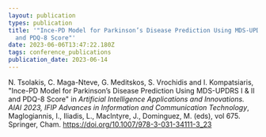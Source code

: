 ```yaml
---
layout: publication
types: publication
title: '"Ince-PD Model for Parkinson’s Disease Prediction Using MDS-UPDRS I & II
  and PDQ-8 Score"'
date: 2023-06-06T13:47:22.180Z
tags: conference_publications
publication_date: 2023-06-14
---
```

<!--StartFragment-->

N. Tsolakis, C. Maga-Nteve, G. Meditskos, S. Vrochidis and I. Kompatsiaris, "Ince-PD Model for Parkinson’s Disease Prediction Using MDS-UPDRS I & II and PDQ-8 Score" in *Artificial Intelligence Applications and Innovations. AIAI 2023, IFIP Advances in Information and Communication Technology*,  Maglogiannis, I., Iliadis, L., MacIntyre, J., Dominguez, M. (eds), vol 675. Springer, Cham. <https://doi.org/10.1007/978-3-031-34111-3_23>

<!--EndFragment-->